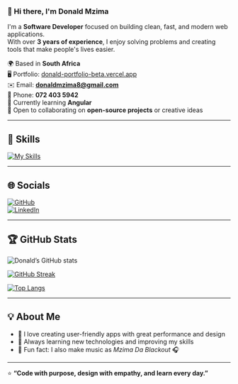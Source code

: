 ### 👋 Hi there, I'm Donald Mzima  

I'm a **Software Developer** focused on building clean, fast, and modern web applications.  
With over **3 years of experience**, I enjoy solving problems and creating tools that make people's lives easier.  

🌍  Based in **South Africa**  
🖥️  Portfolio: [donald-portfolio-beta.vercel.app](https://donald-portfolio-beta.vercel.app)  
✉️  Email: **donaldmzima8@gmail.com**  
📱  Phone: **072 403 5942**  
🧠  Currently learning **Angular**  
🤝  Open to collaborating on **open-source projects** or creative ideas  

---

## 🧩 Skills  

[![My Skills](https://skillicons.dev/icons?i=html,css,tailwind,js,ts,react,nextjs,angular,reactnative,nodejs,express,python,flask,django,graphql,prisma,mongodb,sqlite,postgres,gcp,vercel,netlify,git,github,figma,postman,vscode)](https://skillicons.dev)

---

## 🌐 Socials  

[![GitHub](https://skillicons.dev/icons?i=github)](https://github.com/DonaldMzima)  
[![LinkedIn](https://skillicons.dev/icons?i=linkedin)](https://www.linkedin.com/in/donaldmzima)

---

## 🏆 GitHub Stats  

![Donald’s GitHub stats](https://github-readme-stats.vercel.app/api?username=DonaldMzima&show_icons=true&theme=radical&hide_border=true)  

[![GitHub Streak](https://streak-stats.demolab.com?user=DonaldMzima&theme=radical&hide_border=true)](https://git.io/streak-stats)  

[![Top Langs](https://github-readme-stats.vercel.app/api/top-langs/?username=DonaldMzima&layout=compact&theme=radical&hide_border=true)](https://github.com/anuraghazra/github-readme-stats)

---

## 💡 About Me  

- 🧩 I love creating user-friendly apps with great performance and design   
- 🚀 Always learning new technologies and improving my skills  
- 🎵 Fun fact: I also make music as *Mzima Da Blackout* 🎧  

---

⭐ **“Code with purpose, design with empathy, and learn every day.”**
